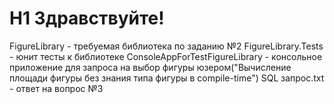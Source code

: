 # H1 Здравствуйте!
  FigureLibrary - требуемая библиотека по заданию №2
  FigureLibrary.Tests - юнит тесты к библиотеке
  ConsoleAppForTestFigureLibrary - консольное приложение для запроса на выбор фигуры юзером("Вычисление площади фигуры без знания типа фигуры в compile-time")
  SQL запрос.txt - ответ на вопрос №3
